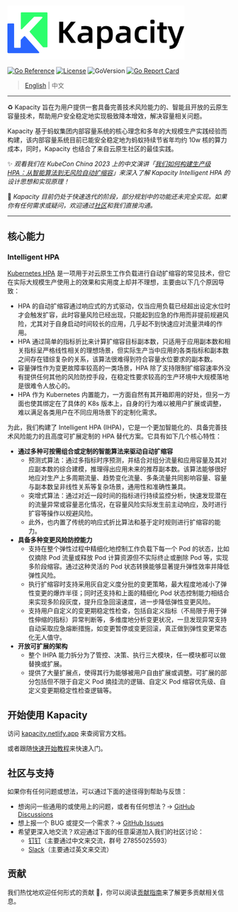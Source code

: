 <a href="https://kapacity.netlify.app/zh-cn/">
  <picture>
    <source media="(prefers-color-scheme: dark)" srcset="logo/logo-with-white-text.png">
    <img alt="logo" src="logo/logo-with-black-text.png" width="400">
  </picture>
</a>

[![Go Reference](https://pkg.go.dev/badge/github.com/traas-stack/kapacity.svg)](https://pkg.go.dev/github.com/traas-stack/kapacity)
[![License](https://img.shields.io/github/license/traas-stack/kapacity)](https://www.apache.org/licenses/LICENSE-2.0.html)
![GoVersion](https://img.shields.io/github/go-mod/go-version/traas-stack/kapacity)
[![Go Report Card](https://goreportcard.com/badge/github.com/traas-stack/kapacity)](https://goreportcard.com/report/github.com/traas-stack/kapacity)

> [English](README.md) | 中文

---

♻️ Kapacity 旨在为用户提供一套具备完善技术风险能力的、智能且开放的云原生容量技术，帮助用户安全稳定地实现极致降本增效，解决容量相关问题。

Kapacity 基于蚂蚁集团内部容量系统的核心理念和多年的大规模生产实践经验而构建，该内部容量系统目前已能安全稳定地为蚂蚁持续节省年均约 10w 核的算力成本，同时，Kapacity 也结合了来自云原生社区的最佳实践。

✨ _观看我们在 KubeCon China 2023 上的中文演讲「[我们如何构建生产级 HPA：从智能算法到无风险自动扩缩容](https://mp.weixin.qq.com/s/TKWZhOZxAhB8HiwB2jAuvg)」来深入了解 Kapacity Intelligent HPA 的设计思想和实现原理！_

🚀 _Kapacity 目前仍处于快速迭代的阶段，部分规划中的功能还未完全实现。如果你有任何需求或疑问，欢迎通过[社区](#社区与支持)和我们直接沟通。_

---

## 核心能力

### Intelligent HPA

[Kubernetes HPA](https://kubernetes.io/zh-cn/docs/tasks/run-application/horizontal-pod-autoscale/) 是一项用于对云原生工作负载进行自动扩缩容的常见技术，但它在实际大规模生产使用上的效果和实用度上却并不理想，主要由以下几个原因导致：

* HPA 的自动扩缩容通过响应式的方式驱动，仅当应用负载已经超出设定水位时才会触发扩容，此时容量风险已经出现，只能起到应急的作用而非提前规避风险，尤其对于自身启动时间较长的应用，几乎起不到快速应对流量洪峰的作用。
* HPA 通过简单的指标折比来计算扩缩容目标副本数，只适用于应用副本数和相关指标呈严格线性相关的理想场景，但实际生产当中应用的各类指标和副本数之间存在错综复杂的关系，该算法很难得到符合容量水位要求的副本数。
* 容量弹性作为变更故障率较高的一类场景，HPA 除了支持限制扩缩容速率外没有提供任何其他的风险防控手段，在稳定性要求较高的生产环境中大规模落地是很难令人放心的。
* HPA 作为 Kubernetes 内置能力，一方面自然有其开箱即用的好处，但另一方面也使其绑定在了具体的 K8s 版本上，自身的行为难以被用户扩展或调整，难以满足各类用户在不同应用场景下的定制化需求。

为此，我们构建了 Intelligent HPA (IHPA)，它是一个更加智能化的、具备完善技术风险能力的且高度可扩展定制的 HPA 替代方案。它具有如下几个核心特性：

* **通过多种可按需组合或定制的智能算法来驱动自动扩缩容**
  * 预测式算法：通过多指标时序预测，并结合对组分流量和应用容量及其对应副本数的综合建模，推理得出应用未来的推荐副本数。该算法能够很好地应对生产上多周期流量、趋势变化流量、多条流量共同影响容量、容量与副本数呈非线性关系等复杂场景，通用性和准确性兼具。
  * 突增式算法：通过对近一段时间的指标进行持续监控分析，快速发现潜在的流量异常或容量恶化情况，在容量风险实际发生前主动响应，及时进行扩容等操作以规避风险。
  * 此外，也内置了传统的响应式折比算法和基于定时规则进行扩缩容的能力。
* **具备多种变更风险防控能力**
  * 支持在整个弹性过程中精细化地控制工作负载下每一个 Pod 的状态，比如仅摘除 Pod 流量或释放 Pod 计算资源但不实际终止或删除 Pod 等，实现多阶段缩容。通过这种灵活的 Pod 状态转换能够显著提升弹性效率并降低弹性风险。
  * 执行扩缩容时支持采用灰自定义度分批的变更策略，最大程度地减小了弹性变更的爆炸半径；同时还支持和上面的精细化 Pod 状态控制能力相结合来实现多阶段灰度，提升应急回滚速度，进一步降低弹性变更风险。
  * 支持用户自定义的变更期稳定性检查，包括自定义指标（不局限于用于弹性伸缩的指标）异常判断等，多维度地分析变更状况，一旦发现异常支持自动采取应急熔断措施，如变更暂停或变更回滚，真正做到弹性变更常态化无人值守。
* **开放可扩展的架构**
  * 整个 IHPA 能力拆分为了管控、决策、执行三大模块，任一模块都可以做替换或扩展。
  * 提供了大量扩展点，使得其行为能够被用户自由扩展或调整。可扩展的部分包括但不限于自定义 Pod 摘挂流的逻辑、自定义 Pod 缩容优先级、自定义变更期稳定性检查逻辑等。

## 开始使用 Kapacity

访问 [kapacity.netlify.app](https://kapacity.netlify.app/zh-cn/) 来查阅官方文档。

或者跟随[快速开始教程](https://kapacity.netlify.app/zh-cn/docs/getting-started/)来快速入门。

## 社区与支持

如果你有任何问题或想法，可以通过下面的途径得到帮助与反馈：

* 想询问一些通用的或使用上的问题，或者有任何想法？→ [GitHub Discussions](https://github.com/traas-stack/kapacity/discussions)
* 想上报一个 BUG 或提交一个需求？→ [GitHub Issues](https://github.com/traas-stack/kapacity/issues)
* 希望更深入地交流？欢迎通过下面的任意渠道加入我们的社区讨论：
  * [钉钉](https://qr.dingtalk.com/action/joingroup?code=v1,k1,7qkY1oyphgJvdUE4nJ1EcnNvE2JhmoNXBgdVTvD3AX0=&_dt_no_comment=1&origin=11)（主要通过中文来交流，群号 27855025593）
  * [Slack](https://join.slack.com/t/traas-kapacity/shared_invite/zt-1w1esmmk5-bNy3~IuGeCWQ21UmCexcrA)（主要通过英文来交流）

## 贡献

我们热忱地欢迎任何形式的贡献 🤗，你可以阅读[贡献指南](https://kapacity.netlify.app/zh-cn/docs/contribution-guidelines/)来了解更多贡献相关信息。
